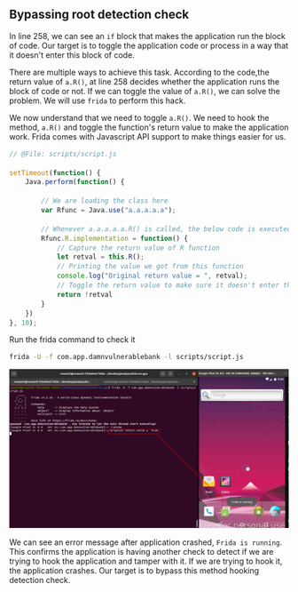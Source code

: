## Bypassing root detection check

In line 258, we can see an `if` block that makes the application run the block of code. Our target is to toggle the application code or process in a way that it doesn't enter this block of code.

There are multiple ways to achieve this task. According to the code,the return value of `a.R()`, at line 258 decides whether the application runs the block of code or not. If we can toggle the value of `a.R()`, we can solve the problem. We will use `frida` to perform this hack.

We now understand that we need to toggle `a.R()`. We need to hook the method, `a.R()` and toggle the function's return value to make the application work. Frida comes with Javascript API support to make things easier for us.

```javascript
// @File: scripts/script.js

setTimeout(function() {
    Java.perform(function() {

        // We are loading the class here
        var Rfunc = Java.use("a.a.a.a.a");

        // Whenever a.a.a.a.a.R() is called, the below code is executed
        Rfunc.R.implementation = function() {
            // Capture the return value of R function
            let retval = this.R();
            // Printing the value we got from this function
            console.log("Original return value = ", retval);
            // Toggle the return value to make sure it doesn't enter the if loop
            return !retval
        }
    })
}, 10);
```

Run the frida command to check it

```bash
frida -U -f com.app.damnvulnerablebank -l scripts/script.js 
```

![Frida detected](../images/frida-detected.png)

We can see an error message after application crashed, `Frida is running`. This confirms the application is having another check to detect if we are trying to hook the application and tamper with it. If we are trying to hook it, the application crashes. Our target is to bypass this method hooking detection check.
